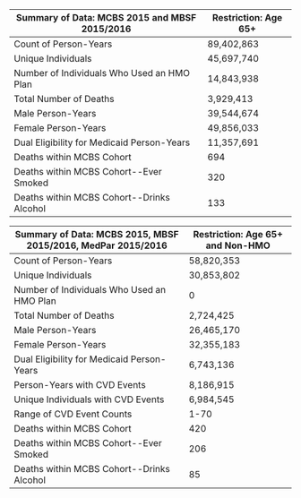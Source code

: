 

| Summary of Data: MCBS 2015 and MBSF 2015/2016     |  Restriction: Age 65+          |
|---------------------------------------------|------------|
| Count of Person-Years                       | 89,402,863 |
| Unique Individuals                          | 45,697,740 |
| Number of Individuals Who Used an HMO Plan  | 14,843,938 |
| Total Number of Deaths                      | 3,929,413  |
| Male Person-Years                           | 39,544,674 |
| Female Person-Years                         | 49,856,033 |
|  Dual Eligibility for Medicaid Person-Years | 11,357,691 |
| Deaths within MCBS Cohort                   | 694        |
| Deaths within MCBS Cohort--Ever Smoked      | 320        |
| Deaths within MCBS Cohort--Drinks Alcohol   | 133        |

| Summary of Data: MCBS 2015, MBSF 2015/2016, MedPar 2015/2016  |  Restriction: Age 65+ and Non-HMO          |
|---------------------------------------------|------------|
| Count of Person-Years                       | 58,820,353 |
| Unique Individuals                          | 30,853,802 |
| Number of Individuals Who Used an HMO Plan  | 0          |
| Total Number of Deaths                      | 2,724,425  |
| Male Person-Years                           | 26,465,170 |
| Female Person-Years                         | 32,355,183 |
| Dual Eligibility for Medicaid Person-Years  | 6,743,136  |
| Person-Years with CVD Events                | 8,186,915  |
| Unique Individuals with CVD Events          | 6,984,545  |
| Range of CVD Event Counts                   | 1-70       |
| Deaths within MCBS Cohort                   | 420        |
| Deaths within MCBS Cohort--Ever Smoked      | 206        |
| Deaths within MCBS Cohort--Drinks Alcohol   | 85         |
